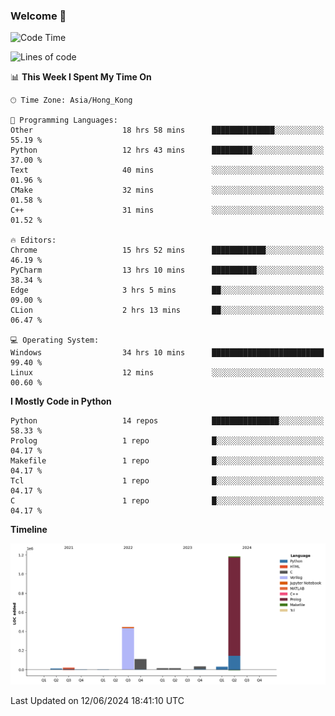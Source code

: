 ### Welcome 👋

<!--START_SECTION:waka-->
![Code Time](http://img.shields.io/badge/Code%20Time-164%20hrs%2032%20mins-blue)

![Lines of code](https://img.shields.io/badge/From%20Hello%20World%20I%27ve%20Written-1.9%20million%20lines%20of%20code-blue)

📊 **This Week I Spent My Time On** 

```text
🕑︎ Time Zone: Asia/Hong_Kong

💬 Programming Languages: 
Other                    18 hrs 58 mins      ██████████████░░░░░░░░░░░   55.19 % 
Python                   12 hrs 43 mins      █████████░░░░░░░░░░░░░░░░   37.00 % 
Text                     40 mins             ░░░░░░░░░░░░░░░░░░░░░░░░░   01.96 % 
CMake                    32 mins             ░░░░░░░░░░░░░░░░░░░░░░░░░   01.58 % 
C++                      31 mins             ░░░░░░░░░░░░░░░░░░░░░░░░░   01.52 % 

🔥 Editors: 
Chrome                   15 hrs 52 mins      ████████████░░░░░░░░░░░░░   46.19 % 
PyCharm                  13 hrs 10 mins      ██████████░░░░░░░░░░░░░░░   38.34 % 
Edge                     3 hrs 5 mins        ██░░░░░░░░░░░░░░░░░░░░░░░   09.00 % 
CLion                    2 hrs 13 mins       ██░░░░░░░░░░░░░░░░░░░░░░░   06.47 % 

💻 Operating System: 
Windows                  34 hrs 10 mins      █████████████████████████   99.40 % 
Linux                    12 mins             ░░░░░░░░░░░░░░░░░░░░░░░░░   00.60 % 
```

**I Mostly Code in Python** 

```text
Python                   14 repos            ███████████████░░░░░░░░░░   58.33 % 
Prolog                   1 repo              █░░░░░░░░░░░░░░░░░░░░░░░░   04.17 % 
Makefile                 1 repo              █░░░░░░░░░░░░░░░░░░░░░░░░   04.17 % 
Tcl                      1 repo              █░░░░░░░░░░░░░░░░░░░░░░░░   04.17 % 
C                        1 repo              █░░░░░░░░░░░░░░░░░░░░░░░░   04.17 % 
```



**Timeline**

![Lines of Code chart](https://raw.githubusercontent.com/xhj2501/xhj2501/main/assets/bar_graph.png)


 Last Updated on 12/06/2024 18:41:10 UTC
<!--END_SECTION:waka-->



